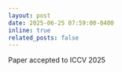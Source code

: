 ```yaml
---
layout: post
date: 2025-06-25 07:59:00-0400
inline: true
related_posts: false
---
```



Paper accepted to ICCV 2025